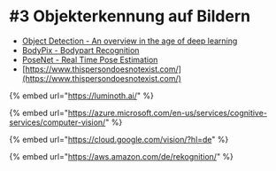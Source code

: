 # \#3 Objekterkennung auf Bildern

* [Object Detection - An overview in the age of deep learning](https://tryolabs.com/blog/2017/08/30/object-detection-an-overview-in-the-age-of-deep-learning/)
* [BodyPix - Bodypart Recognition](https://github.com/tensorflow/tfjs-models/tree/master/body-pix)
* [PoseNet - Real Time Pose Estimation](https://github.com/tensorflow/tfjs-models/tree/master/posenet)
* [https://www.thispersondoesnotexist.com/](https://www.thispersondoesnotexist.com/)

{% embed url="https://luminoth.ai/" %}

{% embed url="https://azure.microsoft.com/en-us/services/cognitive-services/computer-vision/" %}

{% embed url="https://cloud.google.com/vision/?hl=de" %}

{% embed url="https://aws.amazon.com/de/rekognition/" %}


